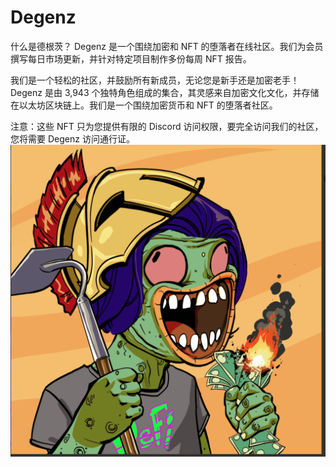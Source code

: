 # Degenz

什么是德根茨？
Degenz 是一个围绕加密和 NFT 的堕落者在线社区。我们为会员撰写每日市场更新，并针对特定项目制作多份每周 NFT 报告。

我们是一个轻松的社区，并鼓励所有新成员，无论您是新手还是加密老手！Degenz 是由 3,943 个独特角色组成的集合，其灵感来自加密文化文化，并存储在以太坊区块链上。我们是一个围绕加密货币和 NFT 的堕落者社区。

注意：这些 NFT 只为您提供有限的 Discord 访问权限，要完全访问我们的社区，您将需要 Degenz 访问通行证。![nft](微信截图_20220902210940.png)
